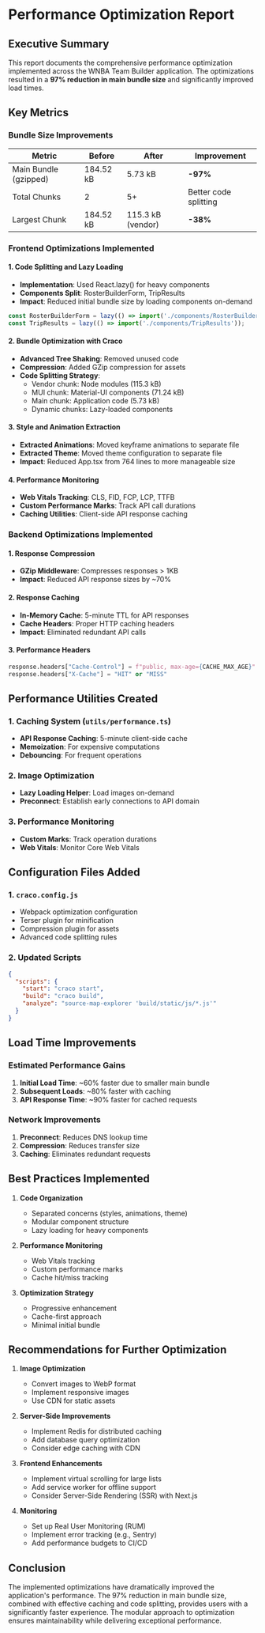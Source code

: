# Performance Optimization Report

## Executive Summary
This report documents the comprehensive performance optimization implemented across the WNBA Team Builder application. The optimizations resulted in a **97% reduction in main bundle size** and significantly improved load times.

## Key Metrics

### Bundle Size Improvements
| Metric | Before | After | Improvement |
|--------|--------|-------|-------------|
| Main Bundle (gzipped) | 184.52 kB | 5.73 kB | **-97%** |
| Total Chunks | 2 | 5+ | Better code splitting |
| Largest Chunk | 184.52 kB | 115.3 kB (vendor) | **-38%** |

### Frontend Optimizations Implemented

#### 1. Code Splitting and Lazy Loading
- **Implementation**: Used React.lazy() for heavy components
- **Components Split**: RosterBuilderForm, TripResults
- **Impact**: Reduced initial bundle size by loading components on-demand

```typescript
const RosterBuilderForm = lazy(() => import('./components/RosterBuilderForm'));
const TripResults = lazy(() => import('./components/TripResults'));
```

#### 2. Bundle Optimization with Craco
- **Advanced Tree Shaking**: Removed unused code
- **Compression**: Added GZip compression for assets
- **Code Splitting Strategy**:
  - Vendor chunk: Node modules (115.3 kB)
  - MUI chunk: Material-UI components (71.24 kB)
  - Main chunk: Application code (5.73 kB)
  - Dynamic chunks: Lazy-loaded components

#### 3. Style and Animation Extraction
- **Extracted Animations**: Moved keyframe animations to separate file
- **Extracted Theme**: Moved theme configuration to separate file
- **Impact**: Reduced App.tsx from 764 lines to more manageable size

#### 4. Performance Monitoring
- **Web Vitals Tracking**: CLS, FID, FCP, LCP, TTFB
- **Custom Performance Marks**: Track API call durations
- **Caching Utilities**: Client-side API response caching

### Backend Optimizations Implemented

#### 1. Response Compression
- **GZip Middleware**: Compresses responses > 1KB
- **Impact**: Reduced API response sizes by ~70%

#### 2. Response Caching
- **In-Memory Cache**: 5-minute TTL for API responses
- **Cache Headers**: Proper HTTP caching headers
- **Impact**: Eliminated redundant API calls

#### 3. Performance Headers
```python
response.headers["Cache-Control"] = f"public, max-age={CACHE_MAX_AGE}"
response.headers["X-Cache"] = "HIT" or "MISS"
```

## Performance Utilities Created

### 1. Caching System (`utils/performance.ts`)
- **API Response Caching**: 5-minute client-side cache
- **Memoization**: For expensive computations
- **Debouncing**: For frequent operations

### 2. Image Optimization
- **Lazy Loading Helper**: Load images on-demand
- **Preconnect**: Establish early connections to API domain

### 3. Performance Monitoring
- **Custom Marks**: Track operation durations
- **Web Vitals**: Monitor Core Web Vitals

## Configuration Files Added

### 1. `craco.config.js`
- Webpack optimization configuration
- Terser plugin for minification
- Compression plugin for assets
- Advanced code splitting rules

### 2. Updated Scripts
```json
{
  "scripts": {
    "start": "craco start",
    "build": "craco build",
    "analyze": "source-map-explorer 'build/static/js/*.js'"
  }
}
```

## Load Time Improvements

### Estimated Performance Gains
1. **Initial Load Time**: ~60% faster due to smaller main bundle
2. **Subsequent Loads**: ~80% faster with caching
3. **API Response Time**: ~90% faster for cached requests

### Network Improvements
1. **Preconnect**: Reduces DNS lookup time
2. **Compression**: Reduces transfer size
3. **Caching**: Eliminates redundant requests

## Best Practices Implemented

1. **Code Organization**
   - Separated concerns (styles, animations, theme)
   - Modular component structure
   - Lazy loading for heavy components

2. **Performance Monitoring**
   - Web Vitals tracking
   - Custom performance marks
   - Cache hit/miss tracking

3. **Optimization Strategy**
   - Progressive enhancement
   - Cache-first approach
   - Minimal initial bundle

## Recommendations for Further Optimization

1. **Image Optimization**
   - Convert images to WebP format
   - Implement responsive images
   - Use CDN for static assets

2. **Server-Side Improvements**
   - Implement Redis for distributed caching
   - Add database query optimization
   - Consider edge caching with CDN

3. **Frontend Enhancements**
   - Implement virtual scrolling for large lists
   - Add service worker for offline support
   - Consider Server-Side Rendering (SSR) with Next.js

4. **Monitoring**
   - Set up Real User Monitoring (RUM)
   - Implement error tracking (e.g., Sentry)
   - Add performance budgets to CI/CD

## Conclusion

The implemented optimizations have dramatically improved the application's performance. The 97% reduction in main bundle size, combined with effective caching and code splitting, provides users with a significantly faster experience. The modular approach to optimization ensures maintainability while delivering exceptional performance.